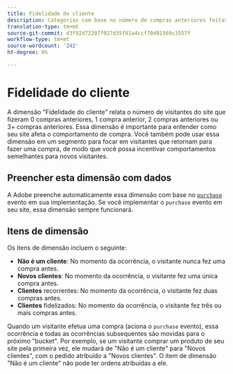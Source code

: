 ```yaml
---
title: Fidelidade do cliente
description: Categorias com base no número de compras anteriores feitas por um visitante.
translation-type: tm+mt
source-git-commit: d3f92d72207f027d35f81a4ccf70d01569c3557f
workflow-type: tm+mt
source-wordcount: '242'
ht-degree: 0%

---
```



# Fidelidade do cliente

A dimensão &quot;Fidelidade do cliente&quot; relata o número de visitantes do site que fizeram 0 compras anteriores, 1 compra anterior, 2 compras anteriores ou 3+ compras anteriores. Essa dimensão é importante para entender como seu site afeta o comportamento de compra. Você também pode usar essa dimensão em um segmento para focar em visitantes que retornam para fazer uma compra, de modo que você possa incentivar comportamentos semelhantes para novos visitantes.

## Preencher esta dimensão com dados

A Adobe preenche automaticamente essa dimensão com base no [`purchase`](/help/implement/vars/page-vars/events/event-purchase.md) evento em sua implementação. Se você implementar o `purchase` evento em seu site, essa dimensão sempre funcionará.

## Itens de dimensão

Os itens de dimensão incluem o seguinte:

* **Não é um cliente**: No momento da ocorrência, o visitante nunca fez uma compra antes.
* **Novos clientes**: No momento da ocorrência, o visitante fez uma única compra antes.
* **Clientes** recorrentes: No momento da ocorrência, o visitante fez duas compras antes.
* **Clientes** fidelizados: No momento da ocorrência, o visitante fez três ou mais compras antes.

Quando um visitante efetua uma compra (aciona o `purchase` evento), essa ocorrência e todas as ocorrências subsequentes são movidas para o próximo &quot;bucket&quot;. Por exemplo, se um visitante comprar um produto de seu site pela primeira vez, ele mudará de &quot;Não é um cliente&quot; para &quot;Novos clientes&quot;, com o pedido atribuído a &quot;Novos clientes&quot;. O item de dimensão &quot;Não é um cliente&quot; não pode ter ordens atribuídas a ele.
